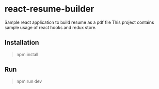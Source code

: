 # react-resume-builder
Sample react application to build resume as a pdf file
This project contains sample usage of react hooks and redux store.

## Installation
> npm install
## Run
> npm run dev
